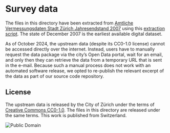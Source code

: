 # Survey data

The files in this directory have been extracted from
[Amtliche Vermessungsdaten Stadt Zürich Jahresendstand 2007](https://data.stadt-zuerich.ch/dataset/geo_amtliche_vermessungsdaten_stadt_zuerich_jahresendstand_2007) using this [extraction script](../src/extract_survey_data.py).
The state of December 2007 is the earliest available digital dataset.

As of October 2024, the upstream data (despite its CC0-1.0 license)
cannot be accessed directly over the internet. Instead, users
have to manually request the data package via the city’s Open Data portal,
wait for an email, and only then they can retrieve the data from
a temporary URL that is sent in the e-mail. Because such a manual process
does not work with an automated software release, we opted to re-publish
the relevant excerpt of the data as part of our source code repository.


## License

The upstream data is released by the City of Zürich under the
terms of [Creative Commons CC0-1.0](LICENSE). The files in this directory
are released under the same terms. This work is published from Switzerland.

![Public Domain](https://mirrors.creativecommons.org/presskit/buttons/88x31/svg/cc-zero.svg)
